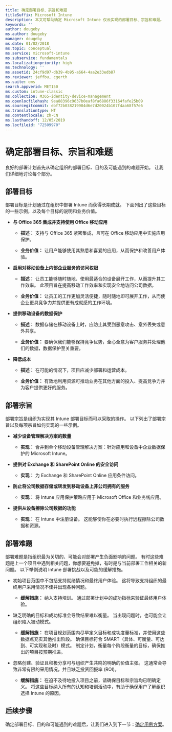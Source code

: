 ```yaml
---
title: 确定部署目标、宗旨和难题
titleSuffix: Microsoft Intune
description: 本文可帮助确定 Microsoft Intune 仅云实现的部署目标、宗旨和难题。
keywords: ''
author: dougeby
ms.author: dougeby
manager: dougeby
ms.date: 01/02/2018
ms.topic: conceptual
ms.service: microsoft-intune
ms.subservice: fundamentals
ms.localizationpriority: high
ms.technology: ''
ms.assetid: 24cf9d97-db39-4b95-a664-4aa2e33edb87
ms.reviewer: jeffbu, cgerth
ms.suite: ems
search.appverid: MET150
ms.custom: intune-classic
ms.collection: M365-identity-device-management
ms.openlocfilehash: 9ea88396c9637b0eaf8fa6886f33164fafe25b09
ms.sourcegitcommit: ebf72b038219904d6e7d20024b107f4aa68f57e6
ms.translationtype: HT
ms.contentlocale: zh-CN
ms.lasthandoff: 12/05/2019
ms.locfileid: "72509970"
---
```

# <a name="determine-deployment-goals-objectives-and-challenges"></a>确定部署目标、宗旨和难题

良好的部署计划首先从确定组织的部署目标、目的及可能遇到的难题开始。 让我们详细地讨论每个部分。

## <a name="deployment-goals"></a>部署目标

部署目标是计划通过在组织中部署 Intune 而获得长期成就。 下面列出了这些目标的一些示例，以及每个目标的说明和业务价值。

- **与 Office 365 集成并支持使用 Office 移动应用**

  - **描述：** 支持与 Office 365 紧密集成，且可在 Office 移动应用中实施应用保护。

  - **业务价值：** 让用户能够使用其熟悉和喜爱的应用，从而保护和改善用户体验。

- **启用对移动设备上内部企业服务的访问权限**

  - **描述：** 让员工能够随时随地、使用最适合的设备展开工作，从而提升其工作效率。 此项目旨在提高移动工作效率和实现安全地访问公司数据。

  - **业务价值：** 让员工的工作更加灵活便捷，随时随地即可展开工作，从而使企业更具竞争力并提供更有成就感的工作环境。

- **提供移动设备的数据保护**

  - **描述：** 数据存储在移动设备上时，应防止其受到恶意攻击、意外丢失或意外共享。

  - **业务价值：** 要确保我们能够保持竞争优势，全心全意为客户服务并处理他们的数据，数据保护至关重要。

- **降低成本**

  - **描述：** 在可能的情况下，项目应减少部署和运营成本。

  - **业务价值：** 有效地利用资源可推动业务在其他方面的投入、提高竞争力并为客户提供更好的服务。

## <a name="deployment-objectives"></a>部署宗旨

部署宗旨是组织为实现其 Intune 部署目标而可以采取的操作。 以下列出了部署宗旨以及每项宗旨如何实现的一些示例。

- **减少设备管理解决方案的数量**

  - **实现：** 合并到单个移动设备管理解决方案：针对应用和设备中企业数据保护的 Microsoft Intune。

- **提供对 Exchange 和 SharePoint Online 的安全访问**

  - **实现：** 为 Exchange 和 SharePoint Online 应用条件访问。

- **防止将公司数据存储或转发到移动设备上非公司拥有的服务**

  - **实现：** 将 Intune 应用保护策略应用于 Microsoft Office 和业务线应用。

- **提供从设备擦除公司数据的功能**

  - **实现：** 在 Intune 中注册设备。 这能够使你在必要时执行远程擦除公司数据和资源。

## <a name="deployment-challenges"></a>部署难题

部署难题是指组织最为关切的、可能会对部署产生负面影响的问题。 有时这些难题是上一个项目中遇到相关问题，你想要避免掉，有时是与当前部署工作相关的新问题。 以下举例说明 Intune 部署挑战以及可能的缓解措施。

- 初始项目范围中不包括支持就绪情况和最终用户体验。 这将导致支持组织的最终用户采用情况不佳并出现各种问题。

  - **缓解措施：** 纳入支持培训。 通过部署计划中的成功指标来验证最终用户体验。

- 缺乏明确的目标和成功标准会导致结果难以衡量。 当出现问题时，也可能会让组织陷入被动模式。

  - **缓解措施：** 在项目规划范围内尽早定义目标和成功度量标准，并使用这些数据点充实其他推出阶段。 确保目标符合 SMART（具体、可衡量、可达到、可实现和及时）模式。 制定计划，衡量每个阶段衡量的目标，确保推出的项目按预期推进。

- 忽略创建、验证且积极分享可与组织产生共鸣的明确的价值主张。 这通常会导致非常有限的采用情况，并且缺乏投资回报率 (ROI)。

  - **缓解措施：** 在迫不及待地投入项目之前，请确保目标和宗旨均已明确定义。 将这些目标纳入所有的认知和培训活动中，有助于确保用户了解组织选择 Intune 的原因。

## <a name="next-steps"></a>后续步骤

确定部署目标、目的和可能遇到的难题后，让我们进入到下一节：[确定用例方案](planning-guide-scenarios.md)。
